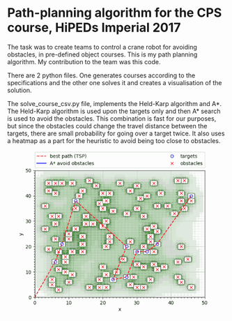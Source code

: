 # Path-planning algorithm for the CPS course, HiPEDs Imperial 2017

The task was to create teams to control a crane robot for avoiding obstacles, in pre-defined object courses. This is my path planning algorithm. My contribution to the team was this code.

There are 2 python files. One generates courses according to the specifications and the other one solves it and creates a visualisation of the solution.

The solve_course_csv.py file, implements the Held-Karp algorithm and A*. The Held-Karp algorithm is used upon the targets only and then A* search is used to avoid the obstacles. This combination is fast for our purposes, but since the obstacles could change the travel distance between the targets, there are small probability for going over a target twice. It also uses a heatmap as a part for the heuristic to avoid being too close to obstacles.

![GIF Animation of A-star for path planning](animated.gif)
